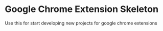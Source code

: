 # Google Chrome Extension Skeleton

Use this for start developing new projects for google chrome extensions